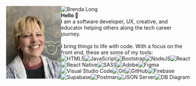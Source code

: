 ## 
<img src="bjlong-github.jpg" width="150px" align="left" />

![Brenda Long](https://img.shields.io/badge/-...%20%3C%28%C2%B0.%C2%B0%29%3E%20...%20%40%28%20o%20.%20o%20%29%40%20...%20%28%EF%BD%A1%E2%96%BC%E7%9A%BF%E2%96%BC%29%20...-limegreen?style=for-the-badge) <br /><strong>Hello 👋 </strong> <br/> I am a software developer, UX, creative, and educator helping others along the tech career journey. <br/><br/>I bring things to life with code. With a focus on the front end, these are some of my tools: <br/>![HTML5](https://img.shields.io/badge/html5-%23E34F26.svg?style=for-the-badge&logo=html5&logoColor=white)![JavaScript](https://img.shields.io/badge/javascript-%23323330.svg?style=for-the-badge&logo=javascript&logoColor=%23F7DF1E)![Bootstrap](https://img.shields.io/badge/bootstrap-%23563D7C.svg?style=for-the-badge&logo=bootstrap&logoColor=white)![NodeJS](https://img.shields.io/badge/node.js-6DA55F?style=for-the-badge&logo=node.js&logoColor=white)![React](https://img.shields.io/badge/react-%2320232a.svg?style=for-the-badge&logo=react&logoColor=%2361DAFB)![React Native](https://img.shields.io/badge/react_native-%2361dafb.svg?style=for-the-badge&logo=react&logoColor=%2320232a)![SASS](https://img.shields.io/badge/SASS-hotpink.svg?style=for-the-badge&logo=SASS&logoColor=white)![Adobe](https://img.shields.io/badge/adobe-%23FF0000.svg?style=for-the-badge&logo=adobe&logoColor=black)![Figma](https://img.shields.io/badge/figma-%23C7B9FF.svg?style=for-the-badge&logo=figma&logoColor=white)![Visual Studio Code](https://img.shields.io/badge/Visual%20Studio%20Code-0078d7.svg?style=for-the-badge&logo=visual-studio-code&logoColor=white)![Git](https://img.shields.io/badge/git-%23F05033.svg?style=for-the-badge&logo=git&logoColor=white)![GitHub](https://img.shields.io/badge/github-%23121011.svg?style=for-the-badge&logo=github&logoColor=white)![Firebase](https://img.shields.io/badge/firebase-%23039BE5.svg?style=for-the-badge&logo=firebase)![Supabase](https://img.shields.io/badge/Supabase-3ECF8E?style=for-the-badge&logo=supabase&logoColor=white)![Postman](https://img.shields.io/badge/Postman-FF6C37?style=for-the-badge&logo=postman&logoColor=white)![JSON Server](https://img.shields.io/badge/-JSON--Server-lightgrey?style=for-the-badge)![DB Diagram](https://img.shields.io/badge/DB%20Diagram-445f9d?style=for-the-badge&logoColor=white)
                    

##
<!--
**brendalong/brendalong** is a ✨ _special_ ✨ repository because its `README.md` (this file) appears on your GitHub profile.

Here are some ideas to get you started:

- 🔭 I’m currently working on ...
- 🌱 I’m currently learning ...
- 👯 I’m looking to collaborate on ...
- 🤔 I’m looking for help with ...
- 💬 Ask me about ...
- 📫 How to reach me: ...
- 😄 Pronouns: ...
- ⚡ Fun fact: ...
-->
